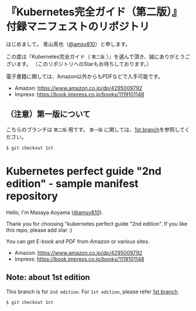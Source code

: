 # 『Kubernetes完全ガイド（第二版）』 付録マニフェストのリポジトリ

はじめまして。
青山真也（[@amsy810](https://twitter.com/@amsy810)）と申します。

この度は『Kubernetes完全ガイド（ `第二版` ）』を選んで頂き、誠にありがとうございます。
（このリポジトリへのStarもお待ちしております。）

電子書籍に関しては、Amazon以外からもPDFなどで入手可能です。
* Amazon: https://www.amazon.co.jp/dp/4295009792
* Impress: https://book.impress.co.jp/books/1119101148


## （注意）第一版について

こちらのブランチは `第二版` 用です。
`第一版` に関しては、[1st branch](https://github.com/MasayaAoyama/kubernetes-perfect-guide/tree/1st)を参照してください。

```
$ git checkout 1st
```

# Kubernetes perfect guide "2nd edition" - sample manifest repository

Hello, I'm Masaya Aoyama ([@amsy810](https://twitter.com/@amsy810)).

Thank you for choosing "kubernetes perfect guide "2nd edition".
If you like this repo, please add star :)

You can get E-book and PDF from Amazon or various sites.
* Amazon: https://www.amazon.co.jp/dp/4295009792
* Impress: https://book.impress.co.jp/books/1119101148


## Note: about 1st edition

This branch is for `2nd edition`.
For `1st edition`, please refer [1st branch](https://github.com/MasayaAoyama/kubernetes-perfect-guide/tree/1st).

```
$ git checkout 1st
```

